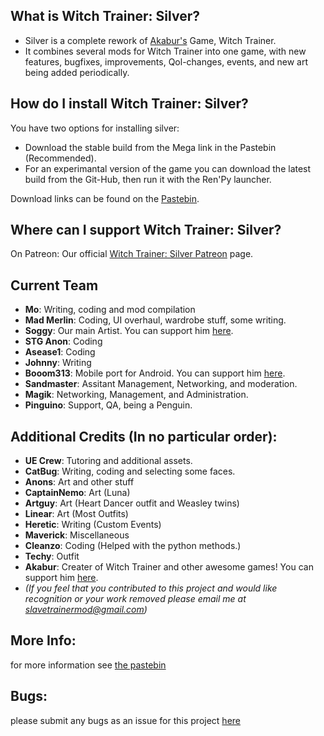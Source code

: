 
## What is Witch Trainer: Silver?

- Silver is a complete rework of [Akabur's](https://www.patreon.com/akabur) Game, Witch Trainer.
- It combines several mods for Witch Trainer into one game, with new features, bugfixes, improvements, Qol-changes, events, and new art being added periodically.


## How do I install Witch Trainer: Silver?

You have two options for installing silver:
- Download the stable build from the Mega link in the Pastebin (Recommended).
- For an experimantal version of the game you can download the latest build from the Git-Hub, then run it with the Ren'Py launcher.

Download links can be found on the [Pastebin](https://pastebin.com/KY3RGQei).


## Where can I support Witch Trainer: Silver?

On Patreon:
Our official [Witch Trainer: Silver Patreon](https://www.patreon.com/MoCoder) page.


## Current Team
- **Mo**:		        Writing, coding and mod compilation
- **Mad Merlin**:		Coding, UI overhaul, wardrobe stuff, some writing.
- **Soggy**:        Our main Artist. You can support him [here](https://www.patreon.com/SoggyIllustrations).
- **STG Anon**:		  Coding
- **Asease1**:		  Coding
- **Johnny**:		    Writing
- **Booom313**:		  Mobile port for Android. You can support him [here](https://www.patreon.com/booom313/).
- **Sandmaster**:   Assitant Management, Networking, and moderation.
- **Magik**:        Networking, Management, and Administration.
- **Pinguino**:     Support, QA, being a Penguin.


## Additional Credits (In no particular order):
- **UE Crew**:		  Tutoring and additional assets.
- **CatBug**:		    Writing, coding and selecting some faces.
- **Anons**:		    Art and other stuff
- **CaptainNemo**:	Art (Luna)
- **Artguy**:		    Art (Heart Dancer outfit and Weasley twins)
- **Linear**:		    Art (Most Outfits)
- **Heretic**:		  Writing (Custom Events)
- **Maverick**:		  Miscellaneous
- **Cleanzo**:		  Coding (Helped with the python methods.)
- **Techy**:		    Outfit
- **Akabur**:		    Creater of Witch Trainer and other awesome games! You can support him [here](https://www.patreon.com/akabur). 
- *(If you feel that you contributed to this project and would like recognition or your work removed please email me at slavetrainermod@gmail.com)*

## More Info:
for more information see [the pastebin](https://pastebin.com/KY3RGQei)

## Bugs:
please submit any bugs as an issue for this project [here](https://github.com/slavetrainermod/WT-Silver/issues)
